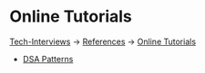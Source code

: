 # Online Tutorials

[Tech-Interviews](../../README.md) -> [References](../References.md) -> [Online Tutorials](../Online%20Tutorials/OnlineTutorials.md)

- [DSA Patterns](../DSA%20Patterns/DSAPatterns.md)